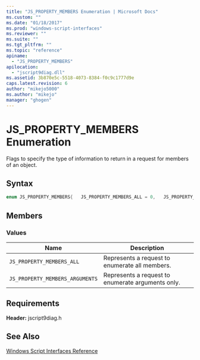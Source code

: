 ```yaml
---
title: "JS_PROPERTY_MEMBERS Enumeration | Microsoft Docs"
ms.custom: ""
ms.date: "01/18/2017"
ms.prod: "windows-script-interfaces"
ms.reviewer: ""
ms.suite: ""
ms.tgt_pltfrm: ""
ms.topic: "reference"
apiname: 
  - "JS_PROPERTY_MEMBERS"
apilocation: 
  - "jscript9diag.dll"
ms.assetid: 3b870e5c-5518-4073-8384-f0c9c1777d9e
caps.latest.revision: 6
author: "mikejo5000"
ms.author: "mikejo"
manager: "ghogen"
---
```

# JS_PROPERTY_MEMBERS Enumeration
Flags to specify the type of information to return in a request for members of an object.  
  
## Syntax  
  
```cpp
enum JS_PROPERTY_MEMBERS{   JS_PROPERTY_MEMBERS_ALL = 0,   JS_PROPERTY_MEMBERS_ARGUMENTS = 1} JS_PROPERTY_MEMBERS;  
```  
  
## Members  
  
### Values  
  
|Name|Description|  
|----------|-----------------|  
|`JS_PROPERTY_MEMBERS_ALL`|Represents a request to enumerate all members.|  
|`JS_PROPERTY_MEMBERS_ARGUMENTS`|Represents a request to enumerate arguments only.|  
  
## Requirements  
 **Header:** jscript9diag.h  
  
## See Also  
 [Windows Script Interfaces Reference](../../winscript/reference/windows-script-interfaces-reference.md)